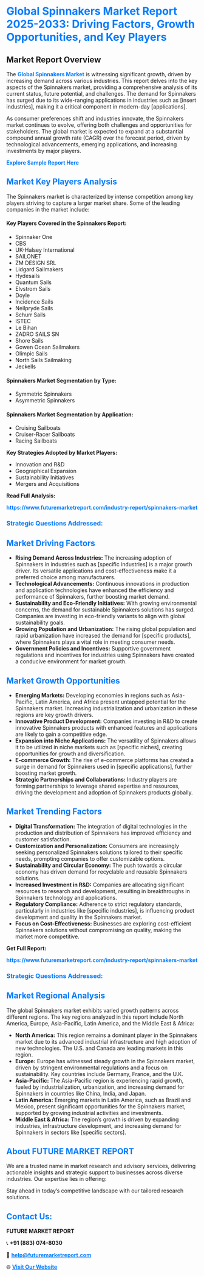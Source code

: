 <h1 style="color: #007BFF;">Global Spinnakers Market Report 2025-2033: Driving Factors, Growth Opportunities, and Key Players</h1>

<section id="overview">
<h2>Market Report Overview</h2>
<p>The <a href="https://www.futuremarketreport.com/industry-report/spinnakers-market" style="color: #007BFF; text-decoration: none;"><strong>Global Spinnakers Market</strong></a> is witnessing significant growth, driven by increasing demand across various industries. This report delves into the key aspects of the Spinnakers market, providing a comprehensive analysis of its current status, future potential, and challenges. The demand for Spinnakers has surged due to its wide-ranging applications in industries such as [insert industries], making it a critical component in modern-day [applications].</p>
<p>As consumer preferences shift and industries innovate, the Spinnakers market continues to evolve, offering both challenges and opportunities for stakeholders. The global market is expected to expand at a substantial compound annual growth rate (CAGR) over the forecast period, driven by technological advancements, emerging applications, and increasing investments by major players.</p>
</section>

<section id="overview">
<p><a href="https://www.futuremarketreport.com/request-sample/reportId=114774" style="color: #007BFF; text-decoration: none;"><strong>Explore Sample Report Here</strong></a></p>
</section>

<section id="key-players">
<h2 style="color: #007BFF;">Market Key Players Analysis</h2>
<p>The Spinnakers market is characterized by intense competition among key players striving to capture a larger market share. Some of the leading companies in the market include:</p>
<h4>Key Players Covered in the Spinnakers Report:</h4>
<ul><li>Spinnaker One</li><li>CBS</li><li>UK-Halsey International</li><li>SAILONET</li><li>ZM DESIGN SRL</li><li>Lidgard Sailmakers</li><li>Hydesails</li><li>Quantum Sails</li><li>Elvstrom Sails</li><li>Doyle</li><li>Incidence Sails</li><li>Neilpryde Sails</li><li>Schurr Sails</li><li>ISTEC</li><li>Le Bihan</li><li>ZADRO SAILS SN</li><li>Shore Sails</li><li>Gowen Ocean Sailmakers</li><li>Olimpic Sails</li><li>North Sails Sailmaking</li><li>Jeckells</li></ul>
<h4>Spinnakers Market Segmentation by Type:</h4>
<ul><li>Symmetric Spinnakers</li><li>Asymmetric Spinnakers</li></ul>

<h4>Spinnakers Market Segmentation by Application:</h4>
<ul><li>Cruising Sailboats</li><li>Cruiser-Racer Sailboats</li><li>Racing Sailboats</li></ul>
<p><strong>Key Strategies Adopted by Market Players:</strong></p>
<ul>
<li>Innovation and R&D</li>
<li>Geographical Expansion</li>
<li>Sustainability Initiatives</li>
<li>Mergers and Acquisitions</li>
</ul>
</section>

<section>
<p><strong>Read Full Analysis: </strong></p><a href="https://www.futuremarketreport.com/industry-report/spinnakers-market" style="color: #007BFF; text-decoration: none;"><strong>https://www.futuremarketreport.com/industry-report/spinnakers-market</strong></a>
<h3 style="color: #007BFF;">Strategic Questions Addressed:</h3>
</section>

<section id="driving-factors">
<h2 style="color: #007BFF;">Market Driving Factors</h2>
<ul>
<li><strong>Rising Demand Across Industries:</strong> The increasing adoption of Spinnakers in industries such as [specific industries] is a major growth driver. Its versatile applications and cost-effectiveness make it a preferred choice among manufacturers.</li>
<li><strong>Technological Advancements:</strong> Continuous innovations in production and application technologies have enhanced the efficiency and performance of Spinnakers, further boosting market demand.</li>
<li><strong>Sustainability and Eco-Friendly Initiatives:</strong> With growing environmental concerns, the demand for sustainable Spinnakers solutions has surged. Companies are investing in eco-friendly variants to align with global sustainability goals.</li>
<li><strong>Growing Population and Urbanization:</strong> The rising global population and rapid urbanization have increased the demand for [specific products], where Spinnakers plays a vital role in meeting consumer needs.</li>
<li><strong>Government Policies and Incentives:</strong> Supportive government regulations and incentives for industries using Spinnakers have created a conducive environment for market growth.</li>
</ul>
</section>

<section id="growth-opportunities">
<h2 style="color: #007BFF;">Market Growth Opportunities</h2>
<ul>
<li><strong>Emerging Markets:</strong> Developing economies in regions such as Asia-Pacific, Latin America, and Africa present untapped potential for the Spinnakers market. Increasing industrialization and urbanization in these regions are key growth drivers.</li>
<li><strong>Innovative Product Development:</strong> Companies investing in R&D to create innovative Spinnakers products with enhanced features and applications are likely to gain a competitive edge.</li>
<li><strong>Expansion into Niche Applications:</strong> The versatility of Spinnakers allows it to be utilized in niche markets such as [specific niches], creating opportunities for growth and diversification.</li>
<li><strong>E-commerce Growth:</strong> The rise of e-commerce platforms has created a surge in demand for Spinnakers used in [specific applications], further boosting market growth.</li>
<li><strong>Strategic Partnerships and Collaborations:</strong> Industry players are forming partnerships to leverage shared expertise and resources, driving the development and adoption of Spinnakers products globally.</li>
</ul>
</section>

<section id="trending-factors">
<h2 style="color: #007BFF;">Market Trending Factors</h2>
<ul>
<li><strong>Digital Transformation:</strong> The integration of digital technologies in the production and distribution of Spinnakers has improved efficiency and customer satisfaction.</li>
<li><strong>Customization and Personalization:</strong> Consumers are increasingly seeking personalized Spinnakers solutions tailored to their specific needs, prompting companies to offer customizable options.</li>
<li><strong>Sustainability and Circular Economy:</strong> The push towards a circular economy has driven demand for recyclable and reusable Spinnakers solutions.</li>
<li><strong>Increased Investment in R&D:</strong> Companies are allocating significant resources to research and development, resulting in breakthroughs in Spinnakers technology and applications.</li>
<li><strong>Regulatory Compliance:</strong> Adherence to strict regulatory standards, particularly in industries like [specific industries], is influencing product development and quality in the Spinnakers market.</li>
<li><strong>Focus on Cost-Effectiveness:</strong> Businesses are exploring cost-efficient Spinnakers solutions without compromising on quality, making the market more competitive.</li>
</ul>
</section>

<section>
<p><strong>Get Full Report: </strong></p><a href="https://www.futuremarketreport.com/industry-report/spinnakers-market" style="color: #007BFF; text-decoration: none;"><strong>https://www.futuremarketreport.com/industry-report/spinnakers-market</strong></a>
<h3 style="color: #007BFF;">Strategic Questions Addressed:</h3>
</section>


<section id="regional-analysis">
<h2 style="color: #007BFF;">Market Regional Analysis</h2>
<p>The global Spinnakers market exhibits varied growth patterns across different regions. The key regions analyzed in this report include North America, Europe, Asia-Pacific, Latin America, and the Middle East & Africa:</p>
<ul>
<li><strong>North America:</strong> This region remains a dominant player in the Spinnakers market due to its advanced industrial infrastructure and high adoption of new technologies. The U.S. and Canada are leading markets in this region.</li>
<li><strong>Europe:</strong> Europe has witnessed steady growth in the Spinnakers market, driven by stringent environmental regulations and a focus on sustainability. Key countries include Germany, France, and the U.K.</li>
<li><strong>Asia-Pacific:</strong> The Asia-Pacific region is experiencing rapid growth, fueled by industrialization, urbanization, and increasing demand for Spinnakers in countries like China, India, and Japan.</li>
<li><strong>Latin America:</strong> Emerging markets in Latin America, such as Brazil and Mexico, present significant opportunities for the Spinnakers market, supported by growing industrial activities and investments.</li>
<li><strong>Middle East & Africa:</strong> The region’s growth is driven by expanding industries, infrastructure development, and increasing demand for Spinnakers in sectors like [specific sectors].</li>
</ul>
</section>

<footer>
<h2 style="color: #007BFF;">About FUTURE MARKET REPORT</h2>
<p>We are a trusted name in market research and advisory services, delivering actionable insights and strategic support to businesses across diverse industries. Our expertise lies in offering:</p>

<p>Stay ahead in today’s competitive landscape with our tailored research solutions.</p>

<h2 style="color: #007BFF;">Contact Us:</h2>
<p><strong>FUTURE MARKET REPORT</strong></p>
<p>📞 <strong>+91 (883) 074-8030</strong></p>
<p>📧 <strong><a href="mailto:help@futuremarketreport.com" style="color: #007BFF;">help@futuremarketreport.com</a></strong></p>
<p>🌐 <strong><a href="https://www.futuremarketreport.com/" style="color: #007BFF;">Visit Our Website</a></strong></p>
</footer>